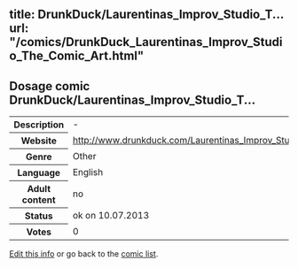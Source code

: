 title: DrunkDuck/Laurentinas_Improv_Studio_T...
url: "/comics/DrunkDuck_Laurentinas_Improv_Studio_The_Comic_Art.html"
---
Dosage comic DrunkDuck/Laurentinas_Improv_Studio_T...
-----------------------------------------

<p id="msg"></p>
<script type="text/javascript">
if (window.location.search === '?edit_info_mail=sent_ok') {
  var elem = document.getElementById("msg");
  elem.innerHTML = 'Edited information sucessfully sent for review, which is usually done daily. Thanks!';
  elem.className = 'ok';
}
</script>
<table class="comicinfo">
<tr>
<th>Description</th><td>-</td>
</tr>
<tr>
<th>Website</th><td><a href="http://www.drunkduck.com/Laurentinas_Improv_Studio_The_Comic_Art/">http://www.drunkduck.com/Laurentinas_Improv_Studio_The_Comic_Art/</a></td>
</tr>
<tr>
<th>Genre</th><td>Other</td>
</tr>
<tr>
<th>Language</th><td>English</td>
</tr>
<tr>
<th>Adult content</th><td>no</td>
</tr>
<tr>
<th>Status</th><td>ok on 10.07.2013</td>
</tr>
<tr>
<th>Votes</th><td>0</td>
</tr>
</table>

[Edit this info](DrunkDuck_Laurentinas_Improv_Studio_The_Comic_Art_edit.html) or go back to the [comic list](../comic-index.html).
